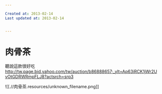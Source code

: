 ```yaml
---

Created at: 2013-02-14
Last updated at: 2013-02-14


---
```


# 肉骨茶


聽說這款很好吃
<http://tw.page.bid.yahoo.com/tw/auction/b86888657;_ylt=Ap63iRCK1jWr2UvOtGDRWRmpFLJ8?actsrch=srp3>

![[.//肉骨茶.resources/unknown_filename.png]]

